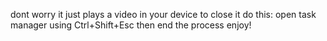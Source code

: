 dont worry it just plays a video in your device
to close it do this:
open task manager using Ctrl+Shift+Esc
then end the process
enjoy!
